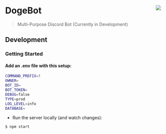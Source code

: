 # DogeBot <img src="https://files.catbox.moe/j3s2rq.png" align="right">

> Multi-Purpose Discord Bot (Currently in Development)

## Development

### Getting Started

#### Add an .env file with this setup:

```bash
COMMAND_PREFIX=!
OWNER=
BOT_ID=
BOT_TOKEN=
DEBUG=false
TYPE=prod
LOG_LEVEL=info
DATABASE=
```

- Run the server locally (and watch changes):

```bash
$ npm start
```
